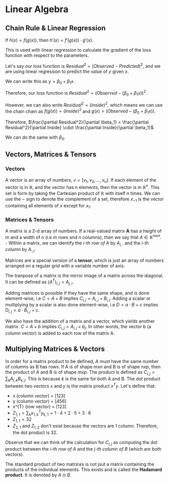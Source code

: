 # Linear Algebra

## Chain Rule & Linear Regression

If $h(x) = f(g(x))$, then $h'(x) = f'(g(x)) \cdot g'(x)$.

This is used with linear regression to calculate the gradient of the loss function with respect to the parameters.

Let's say our loss function is $Residual^2 = (Observed - Predicted)^2$, and we are using linear regression to predict the value of $y$ given $x$.

We can write this as $y = \beta_0 + \beta_1x$.

Therefore, our loss function is $Residual^2 = (Observed - (\beta_0 + \beta_1x))^2$.

However, we can also write $Residual^2 = (Inside)^2$, which means we can use the chain chain as $f(g(x)) = (Inside)^2$ and $g(x) = (Observed - (\beta_0 + \beta_1x))$.

Therefore, $\frac{\partial Residual^2}{\partial \beta_1} = \frac{\partial Residual^2}{\partial Inside} \cdot \frac{\partial Inside}{\partial \beta_1}$.

We can do the same with $\beta_0$.

## Vectors, Matrices & Tensors

### Vectors

A vector is an array of numbers, $v = [v_1, v_2, ..., v_n]$. If each element of the vector is in $\mathbb{R}$, and the vector has $n$ elements, then the vector is in $\mathbb{R}^n$. This set is form by taking the Cartesian product of $\mathbb{R}$ with itself $n$ times. We can use the $-$ sign to denote the complement of a set, therefore $x_{-1}$ is the vector containing all elements of $x$ except for $x_1$.

### Matrices & Tensors

A matrix is a 2-d array of numbers. If a real-valued matrix **A** has a height of *m* and a width of *n* (i.e *m* rows and *n* columns), then we say that $A \in \mathbb{R}^{m x n}$.
    - Within a matrix, we can identify the *i-th row of A* by $A_{i,:}$ and the *i-th column* by $A_{:,i}$.

Matrices are a special version of a **tensor**, which is just an array of numbers arranged on a regular grid with a variable number of axis.

The tranpose of a matrix is the mirror image of a matrix across the diagonal. It can be defined as $(A^{T})_{i,j} = A_{j,i}$.

Adding matrices is possible if they have the same shape, and is done element-wise, i.e $C = A + B$ implies $C_{i,j} = A_{i,j} + B_{i,j}$. Adding a scalar or multiplying by a scalar is also done element-wise, i.e $D = a \cdot B + c$ implies $D_{i,j} = a \cdot B_{i,j} + c$.

We also have the addition of a matrix and a vector, which yields another matrix. $C = A + b$ implies $C_{i,j} = A_{i,j} + b_j$. In other words, the vector b (a column vector) is added to each row of the matrix A.

## Multiplying Matrices & Vectors

In order for a matrix product to be defined, A must have the same number of columns as B has rows. If A is of shape $m x n$ and B is of shape $n x p$, then the product of A and B is of shape $m x p$. The product is defined as $C_{i,j} = \sum_{k} A_{i,k}B_{k,j}$. This is because $k$ is the same for both A and B. The dot product between two vectors *x* and *y* is the matrix product $x^{T}y$. Let's define that:

- x (column vector) = $[1 2 3]$
- y (column vector) = $[4 5 6]$
- x^{T} (row vector) = $[1 2 3]$
- $Z_{1,1} = \sum_{k} x^{T}_{1,k}y_{k,1} = 1 \cdot 4 + 2 \cdot 5 + 3 \cdot 6$
- $Z_{1,1} = 32$
- $Z_{2,1}$ and $Z_{1, 2}$ don't exist because the vectors are 1 column. Therefore, the dot product is 32.

Observe that we can think of the calculation for $C_{i,j}$ as computing the dot product between the *i-th row of A* and the *j-th column of B* (which are both vectors).

The standard product of two matrices is not jsut a matrix containing the products of the individual elements. This exists and is called the **Hadamard product**. It is denoted by $A \odot B$.
